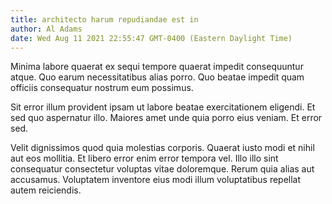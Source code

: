 ```yaml
---
title: architecto harum repudiandae est in
author: Al Adams
date: Wed Aug 11 2021 22:55:47 GMT-0400 (Eastern Daylight Time)
---
```

Minima labore quaerat ex sequi tempore quaerat impedit consequuntur atque. Quo earum necessitatibus alias porro. Quo beatae impedit quam officiis consequatur nostrum eum possimus.

 Sit error illum provident ipsam ut labore beatae exercitationem eligendi. Et sed quo aspernatur illo. Maiores amet unde quia porro eius veniam. Et error sed.

 Velit dignissimos quod quia molestias corporis. Quaerat iusto modi et nihil aut eos mollitia. Et libero error enim error tempora vel. Illo illo sint consequatur consectetur voluptas vitae doloremque. Rerum quia alias aut accusamus. Voluptatem inventore eius modi illum voluptatibus repellat autem reiciendis.